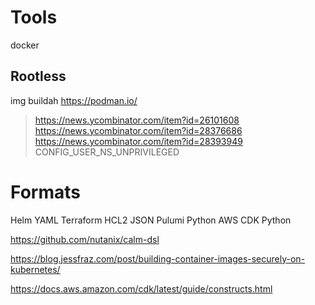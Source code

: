 
# Tools
docker

## Rootless
img
buildah
https://podman.io/
> https://news.ycombinator.com/item?id=26101608
> https://news.ycombinator.com/item?id=28376686
 > https://news.ycombinator.com/item?id=28393949 CONFIG_USER_NS_UNPRIVILEGED

# Formats
Helm YAML
Terraform HCL2 JSON
Pulumi Python
AWS CDK Python

https://github.com/nutanix/calm-dsl

https://blog.jessfraz.com/post/building-container-images-securely-on-kubernetes/

https://docs.aws.amazon.com/cdk/latest/guide/constructs.html